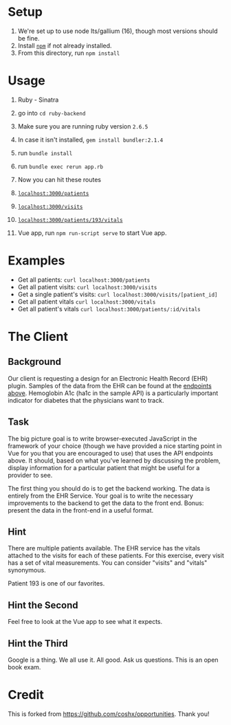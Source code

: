 # Setup
1. We're set up to use node lts/gallium (16), though most versions should be fine.
1. Install [`npm`](https://www.npmjs.com/get-npm) if not already installed.
1. From this directory, run `npm install`

# Usage
1. Ruby - Sinatra
  1. go into `cd ruby-backend`
  1. Make sure you are running ruby version `2.6.5`
  1. In case it isn't installed, `gem install bundler:2.1.4`
  1. run `bundle install`
  1. run `bundle exec rerun app.rb`
1. Now you can hit these routes
  1. [`localhost:3000/patients`](http://localhost:3000/patients)
  1. [`localhost:3000/visits`](http://localhost:3000/visits)
  1. [`localhost:3000/patients/193/vitals`](http://localhost:3000/patients/193/vitals)

1. Vue app, run `npm run-script serve` to start Vue app.

# Examples
* Get all patients: `curl localhost:3000/patients`
* Get all patient visits: `curl localhost:3000/visits`
* Get a single patient's visits: `curl localhost:3000/visits/[patient_id]`
* Get all patient vitals `curl localhost:3000/vitals`
* Get all patient's vitals `curl localhost:3000/patients/:id/vitals`

# The Client
## Background
Our client is requesting a design for an Electronic Health Record (EHR) plugin. Samples of the data from the EHR can be found at the [endpoints above](#examples). Hemoglobin A1c (ha1c in the sample API) is a particularly important indicator for diabetes that the physicians want to track.

## Task
The big picture goal is to write browser-executed JavaScript in the framework of your choice (though we have provided a nice starting point in Vue for you that you are encouraged to use) that uses the API endpoints above.  It should, based on what you've learned by discussing the problem, display information for a particular patient that might be useful for a provider to see.

The first thing you should do is to get the backend working. The data is entirely from the EHR Service. Your goal is to write the necessary improvements to the backend to get the data to the front end. Bonus: present the data in the front-end in a useful format.

## Hint

There are multiple patients available. The EHR service has the vitals attached to the visits for each of these patients. For this exercise, every visit has a set of vital measurements. You can consider "visits" and "vitals" synonymous.

Patient 193 is one of our favorites.

## Hint the Second

Feel free to look at the Vue app to see what it expects.

## Hint the Third

Google is a thing. We all use it. All good. Ask us questions. This is an open book exam.

# Credit

This is forked from https://github.com/coshx/opportunities.  Thank you!
